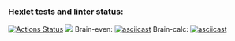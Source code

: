 ### Hexlet tests and linter status:
[![Actions Status](https://github.com/AlekseyIvanyukov/frontend-project-44/actions/workflows/hexlet-check.yml/badge.svg)](https://github.com/AlekseyIvanyukov/frontend-project-44/actions)
<a href="https://codeclimate.com/github/AlekseyIvanyukov/frontend-project-44/maintainability"><img src="https://api.codeclimate.com/v1/badges/463fbc2502d06ce17a3f/maintainability" /></a>
Brain-even:
[![asciicast](https://asciinema.org/a/bcMRdAMBXR8BRP7Cwga8lsJCw.svg)](https://asciinema.org/a/bcMRdAMBXR8BRP7Cwga8lsJCw)
Brain-calc:
[![asciicast](https://asciinema.org/a/kOBvZFrMh0OfmsCBOLuw2IzgM.svg)](https://asciinema.org/a/kOBvZFrMh0OfmsCBOLuw2IzgM)

